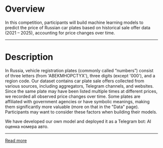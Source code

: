 # Overview
In this competition, participants will build machine learning models to predict the price of Russian car plates based on historical sale offer data (2021 – 2025), accounting for price changes over time.

-----

# Description
In Russia, vehicle registration plates (commonly called “numbers”) consist of three letters (from 'ABEKMHOPCTYX'), three digits (except '000'), and a region code. Our dataset contains car plate sale offers collected from various sources, including aggregators, Telegram channels, and websites. Since the same plate may have been listed multiple times at different prices, we recorded all observed price changes over time. Some plates are affiliated with government agencies or have symbolic meanings, making them significantly more valuable (more on that in the "Data" page). Participants may want to consider these factors when building their models.

We have developed our own model and deployed it as a Telegram bot: AI оценка номера авто.

-----
<a href='https://www.kaggle.com/competitions/russian-car-plates-prices-prediction/overview/description' > Read more </a>
